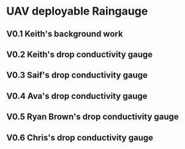 # UAV deployable Raingauge


## V0.1 Keith's background work

## V0.2 Keith's drop conductivity gauge

## V0.3 Saif's drop conductivity gauge

## V0.4 Ava's drop conductivity gauge

## V0.5 Ryan Brown's drop conductivity gauge

## V0.6 Chris's drop conductivity gauge














